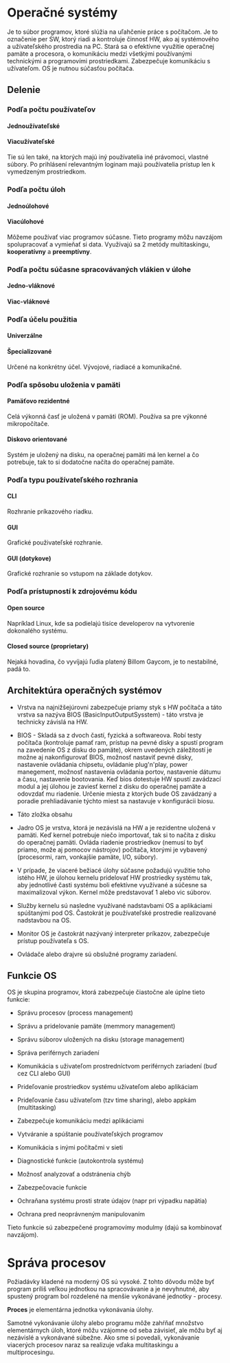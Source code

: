 # Operačné systémy

Je to súbor programov, ktoré slúžia na uľahčenie práce s počítačom. Je to označenie per SW, ktorý riadi a kontroluje činnosť HW, ako aj systémového a užívateľského prostredia na PC. Stará sa o efektívne využitie operačnej pamäte a procesora, o komunikáciu medzi všetkými používanými technickými a programovími prostriedkami. Zabezpečuje komunikáciu s užívateľom. OS je nutnou súčasťou počítača.

## Delenie

### Podľa počtu používateľov

#### Jednoužívateľské

#### Viacužívateľské

Tie sú len také, na ktorých majú iný používatelia iné právomoci, vlastné súbory. Po prihlásení relevantným loginam majú používatelia prístup len k vymedzeným prostriedkom.


### Podľa počtu úloh

#### Jednoúlohové

#### Viacúlohové

Môžeme používať viac programov súčasne. Tieto programy môžu navzájom spolupracovať a vymieňať si data.
Využívajú sa 2 metódy multitaskingu, **kooperatívny** a **preemptívny**.

### Podľa počtu súčasne spracovávaných vlákien v úlohe

#### Jedno-vláknové

#### Viac-vláknové

### Podľa účelu použitia

#### Univerzálne

#### Špecializované

Určené na konkrétny účel. Vývojové, riadiacé a komunikačné.

### Podľa spôsobu uloženia v pamäti

#### Pamäťovo rezidentné

Celá výkonná časť je uložená v pamäti (ROM). Používa sa pre výkonné mikropočítače.

#### Diskovo orientované

Systém je uložený na disku, na operačnej pamäti má len kernel a čo potrebuje, tak to si dodatočne načíta do operačnej pamäte.

### Podľa typu používateľského rozhrania

#### CLI

Rozhranie príkazového riadku.

#### GUI

Grafické použivateľské rozhranie.


#### GUI (dotykove)

Grafické rozhranie so vstupom na základe dotykov.

### Podľa prístupností k zdrojovému kódu

#### Open source

Napríklad Linux, kde sa podielajú tisíce developerov na vytvorenie dokonalého systému.

#### Closed source (proprietary)

Nejaká hovadina, čo vyvíjajú ľudia platený Billom Gaycom, je to nestabilné, padá to.

## Architektúra operačných systémov

- Vrstva na najnižšejúrovni zabezpečuje priamy styk s HW počítača a táto vrstva sa nazýva BIOS (BasicInputOutputSysstem) - táto vrstva je technicky závislá na HW.
- BIOS - Skladá sa z dvoch častí, fyzická a softwareova. Robí testy počítača (kontroluje pamať ram, prístup na pevné disky a spustí program na zavedenie OS z disku do pamäte), okrem uvedených záležitostí je možne aj nakonfigurovať BIOS, možnosť nastaviť pevné disky, nastavenie ovládania chipsetu, ovládanie plug'n'play, power manegement, možnosť nastavenia ovládania portov, nastavenie dátumu a času, nastavenie bootovania. Keď bios dotestuje HW spustí zavádzací modul a jej úlohou je zaviesť kernel z disku do operačnej pamäte a odovzdať mu riadenie.
Určenie miesta z ktorých bude OS zavádzaný a poradie prehliadávanie týchto miest sa nastavuje v konfigurácii biosu.

- Táto zložka obsahu 

- Jadro OS je vrstva, ktorá je nezávislá na HW a je rezidentne uložená v pamäti. Keď kernel potrebuje niečo importovať, tak si to načíta z disku do operačnej pamäti. Ovláda riadenie prostriedkov (nemusí to byť priamo, može aj pomocov nástrojov) počítača, ktorými je vybavený (procesormi, ram, vonkajšie pamäte, I/O, súbory).

- V prípade, že viaceré bežiacé úlohy súčasne požadujú využitie toho istého HW, je úlohou kernelu pridelovať HW prostriedky systému tak, aby jednotlivé časti systému boli efektívne využívané a súčesne sa maximalizoval výkon. Kernel môže predstavovať 1 alebo vic súborov.

- Služby kernelu sú nasledne využívané nadstavbami OS a aplikáciami spúštanými pod OS. Častokrát je používateľské prostredie realizované nadstavbou na OS.

- Monitor OS je častokrát nazývaný interpreter príkazov, zabezpečuje prístup používateľa s OS.

- Ovládače alebo drajvre sú obslužné programy zariadení.

## Funkcie OS

OS je skupina programov, ktorá zabezpečuje čiastočne ale úplne tieto funkcie:

- Správu procesov (process management)

- Správu a pridelovanie pamäte (memmory management)

- Správu súborov uložených na disku (storage management)

- Správa periférnych zariadení

- Komunikácia s uživateľom prostredníctvom periférnych zariadení (buď cez CLI alebo GUI)

- Prideľovanie prostriedkov systému užívateľom alebo aplikáciam

- Prideľovanie času užívateľom (tzv time sharing), alebo appkám (multitasking)

- Zabezpečuje komunikáciu medzi aplikáciami

- Vytváranie a spúštanie používateľských programov

- Komunikácia s inými počítačmi v sieti

- Diagnostické funkcie (autokontrola systému)

- Možnosť analyzovať a odstránenia chýb

- Zabezpečovacie funkcie

- Ochraňana systému prosti strate údajov (napr pri výpadku napätia)

- Ochrana pred neoprávneným manipulovaním

Tieto funkcie sú zabezpečené programovímy modulmy (dajú sa kombinovať navzájom).

# Správa procesov

Požiadávky kladené na moderný OS sú vysoké. Z tohto dôvodu môže byť program príliš veľkou jednotkou na spracovávanie a je nevyhnutné, aby spustený program bol rozdelené na menšie vykonávané jednotky - procesy.

**Proces** je elementárna jednotka vykonávania úlohy.

Samotné vykonávanie úlohy alebo programu môže zahŕňať množstvo elementárnych úloh, ktoré môžu vzájomne od seba závisieť, ale môžu byť aj nezávislé a vykonávané súbežne. Ako sme si povedali, vykonávanie viacerých procesov naraz sa realizuje vďaka multitaskingu a multiprocesingu.


